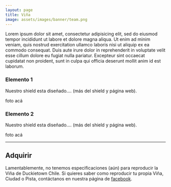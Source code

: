 ```yaml
---
layout: page
title: Viña
image: assets/images/banner/team.png
---
```


<p>
Lorem ipsum dolor sit amet, consectetur adipisicing elit, sed do eiusmod
tempor incididunt ut labore et dolore magna aliqua. Ut enim ad minim veniam,
quis nostrud exercitation ullamco laboris nisi ut aliquip ex ea commodo
consequat. Duis aute irure dolor in reprehenderit in voluptate velit esse
cillum dolore eu fugiat nulla pariatur. Excepteur sint occaecat cupidatat non
proident, sunt in culpa qui officia deserunt mollit anim id est laborum.
</p>


<div class="row">
	<div class="6u 12u$(small)">
		<h3>Elemento 1</h3>
		<p>Nuestro shield esta diseñado.... (más del shield y página web).</p>
	</div>
	<div class="6u$ 12u$(small)">
		foto acá
	</div>
</div>

<div class="row">
	<div class="6u 12u$(small)">
		<h3>Elemento 2</h3>
		<p>Nuestro shield esta diseñado.... (más del shield y página web).</p>
	</div>
	<div class="6u$ 12u$(small)">
		foto acá
	</div>
</div>

<hr class="major" />

<h2 id="adquirir">Adquirir</h2>

<p>
Lamentablemente, no tenemos especificaciones (aún) para reproducir la Viña de Duckietown Chile. Si quieres saber como reproducir tu propia Viña, Ciudad o Pista, contáctanos en nuestra página de <a href="{{site.facebook_url}}" target="_blank">facebook</a>.
</p>